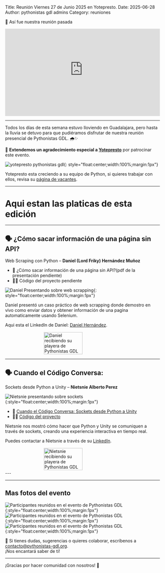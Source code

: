 Title: Reunión Viernes 27 de Junio 2025 en Yotepresto.
Date: 2025-06-28
Author: pythonistas gdl admins
Category: reuniones



🐍 Así fue nuestra reunión pasada 

<div style="position:relative;padding-bottom:56.25%;height:0;overflow:hidden;max-width:100%;">
  <iframe src="https://www.youtube-nocookie.com/embed/1t4q8b-zpl8" title="YouTube video player" frameborder="0" allow="accelerometer; autoplay; clipboard-write; encrypted-media; gyroscope; picture-in-picture; web-share" referrerpolicy="strict-origin-when-cross-origin" allowfullscreen style="position:absolute;top:0;left:0;width:100%;height:100%;"></iframe>
</div>

---

Todos los días de esta semana estuvo lloviendo en Guadalajara, pero hasta la lluvia se detuvo para que pudiéramos disfrutar de nuestra reunión presencial de Pythonistas GDL. 🌧️✨

🙏 **Extendemos un agradecimiento especial a [Yotepresto](https://www.yotepresto.com)** por patrocinar este evento.

![yotepresto pythonistas gdl]({static}/images/270625_yotepresto.jpg){: style="float:center;width:100%;margin:1px"}

Yotepresto esta creciendo a su equipo de Python, si quieres trabajar con ellos, revisa su [página de vacantes](https://www.yotepresto.com/careers).


---
# Aqui estan las platicas de esta edición

---
## 🗣️ ¿Cómo sacar información de una página sin API?
Web Scraping con Python
– **Daniel (Lord Friky) Hernández Muñoz**

- 📄 ¿Cómo sacar información de una página sin API?(pdf de la presentación pendiente)
- 🧑‍💻 Código del proyecto pendiente

![Daniel Presentando sobre web scrapping]({static}/images/270625_daniel_charla.jpg){: style="float:center;width:100%;margin:1px"}

Daniel presentó un caso práctico de web scrapping donde demostro en vivo como enviar datos y obtener información de una pagina automaticamente usando Selenium.

Aqui esta el LinkedIn de Daniel: [Daniel Hernández](https://www.linkedin.com/in/daniel-hdezm/). 

<div style="display: flex; justify-content: center;">
  <img src="{static}/images/270625_daniel_playera.jpg" alt="Daniel recibiendo su playera de Pythonistas GDL" style="width:50%; margin:1px;" />
</div>

---
## 🗣️ Cuando el Código Conversa:
Sockets desde Python a Unity
– **Nietsnie Alberto Perez**

![Nietsnie presentando sobre sockets]({static}/images/270625_nietsnie_charla.jpg){:style="float:center;width:100%;margin:1px"}

- 📄 [Cuando el Código Conversa: Sockets desde Python a Unity]({static}/pdfs/27062025_sockets_python_unity.pdf)
- 🧑‍💻 [Código del proyecto](https://github.com/Pythonistas-GDL/270625_nietsnie_presentacion-pythonistas-gdl)

Nietsnie nos mostró cómo hacer que Python y Unity se comuniquen a través de sockets, creando una experiencia interactiva en tiempo real.

Puedes contactar a Nietsnie a través de su [LinkedIn](https://www.linkedin.com/in/nietsnie-perez-90b4081bb).

<div style="display: flex; justify-content: center;">
  <img src="{static}/images/270625_nietsnie_playera.jpg" alt="Nietsnie recibiendo su playera de Pythonistas GDL" style="width:50%; margin:1px;" />
</div>
---



---
## Mas fotos del evento

![Participantes reunidos en el evento de Pythonistas GDL]({static}/images/270625_introduccion.jpg){:style="float:center;width:100%;margin:1px"}
![Participantes reunidos en el evento de Pythonistas GDL]({static}/images/270625_comunidad_02.jpg){:style="float:center;width:100%;margin:1px"}
![Participantes reunidos en el evento de Pythonistas GDL]({static}/images/270625_comunidad.jpg){:style="float:center;width:100%;margin:1px"}

💌 Si tienes dudas, sugerencias o quieres colaborar, escríbenos a [contacto@pythonistas-gdl.org](mailto:contacto@pythonistas-gdl.org).  
¡Nos encantará saber de ti!

---

¡Gracias por hacer comunidad con nosotros! 💛

